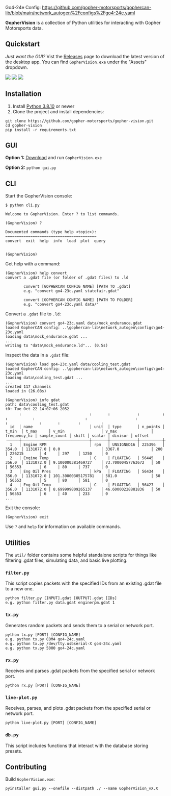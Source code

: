 Go4-24e Config: https://github.com/gopher-motorsports/gophercan-lib/blob/main/network_autogen%2Fconfigs%2Fgo4-24e.yaml

**GopherVision** is a collection of Python utilities for interacting with Gopher Motorsports data.

## Quickstart

_Just want the GUI?_ Vist the [Releases](https://github.com/gopher-motorsports/gopher-vision/releases) page to download the latest version of the desktop app. You can find `GopherVision.exe` under the "Assets" dropdown.

![](img/gcan.png)
![](img/parser.png)
![](img/telemetry.png)

## Installation

1. Install [Python 3.8.10](https://www.python.org/downloads/) or newer
2. Clone the project and install dependencies:
```
git clone https://github.com/gopher-motorsports/gopher-vision.git
cd gopher-vision
pip install -r requirements.txt
```

## GUI

**Option 1:** [Download](https://github.com/gopher-motorsports/gopher-vision/releases) and run `GopherVision.exe`

**Option 2:** `python gui.py`

## CLI

Start the GopherVision console:
```console
$ python cli.py

Welcome to GopherVision. Enter ? to list commands.

(GopherVision) ?

Documented commands (type help <topic>):
========================================
convert  exit  help  info  load  plot  query


(GopherVision)
```

Get help with a command:
```console
(GopherVision) help convert
convert a .gdat file (or folder of .gdat files) to .ld

        convert [GOPHERCAN CONFIG NAME] [PATH TO .gdat]
        e.g. "convert go4-23c.yaml statefair.gdat"

        convert [GOPHERCAN CONFIG NAME] [PATH TO FOLDER]
        e.g. "convert go4-23c.yaml data/"
```

Convert a `.gdat` file to `.ld`:
```console
(GopherVision) convert go4-23c.yaml data/mock_endurance.gdat
loaded GopherCAN config: ..\gophercan-lib\network_autogen\configs\go4-23c.yaml
loading data\mock_endurance.gdat ...
...
writing to "data\mock_endurance.ld"... (0.5s)
```

Inspect the data in a `.gdat` file:
```console
(GopherVision) load go4-23c.yaml data/cooling_test.gdat
loaded GopherCAN config: ..\gophercan-lib\network_autogen\configs\go4-23c.yaml
loading data\cooling_test.gdat ...
...
created 117 channels
loaded in (26.08s)

(GopherVision) info gdat
path: data\cooling_test.gdat
t0: Tue Oct 22 14:07:06 2052
      ╷                              ╷       ╷            ╷          ╷        ╷           ╷                      ╷                     ╷              ╷              ╷       ╷        ╷         ╷
  id  │ name                         │ unit  │ type       │ n_points │ t_min  │ t_max     │ v_min                │ v_max               │ frequency_hz │ sample_count │ shift │ scalar │ divisor │ offset  
╶─────┼──────────────────────────────┼───────┼────────────┼──────────┼────────┼───────────┼──────────────────────┼─────────────────────┼──────────────┼──────────────┼───────┼────────┼─────────┼────────╴
  1   │ Engine RPM                   │ rpm   │ UNSIGNED16 │ 225396   │ 354.0  │ 1131077.0 │ 0.0                  │ 3367.0              │ 200          │ 226215       │ 4     │ 297    │ 1250    │ 0
  2   │ Engine Temp                  │ C     │ FLOATING   │ 56445    │ 356.0  │ 1131072.0 │ 9.100000381469727    │ 73.70000457763672   │ 50           │ 56553        │ 6     │ 80     │ 737     │ 0
  3   │ Eng Oil Pres                 │ kPa   │ FLOATING   │ 56434    │ 356.0  │ 1131072.0 │ 101.30000305175781   │ 581.0               │ 50           │ 56553        │ 5     │ 80     │ 581     │ 0
  4   │ Eng Oil Temp                 │ C     │ FLOATING   │ 56427    │ 356.0  │ 1131072.0 │ 8.699999809265137    │ 46.60000228881836   │ 50           │ 56553        │ 6     │ 40     │ 233     │ 0
...
```

Exit the console:
```console
(GopherVision) exit
```

Use `?` and `help` for information on available commands.

## Utilities

The `util/` folder contains some helpful standalone scripts for things like filtering .gdat files, simulating data, and basic live plotting.

### `filter.py`

This script copies packets with the specified IDs from an existing .gdat file to a new one.
```
python filter.py [INPUT].gdat [OUTPUT].gdat [IDs]
e.g. python filter.py data.gdat enginerpm.gdat 1
```

### `tx.py`

Generates random packets and sends them to a serial or network port.
```
python tx.py [PORT] [CONFIG_NAME]
e.g. python tx.py COM4 go4-24c.yaml
e.g. python tx.py /dev/tty.usbserial-X go4-24c.yaml
e.g. python tx.py 5000 go4-24c.yaml
```

### `rx.py`

Receives and parses .gdat packets from the specified serial or network port.
```
python rx.py [PORT] [CONFIG_NAME]
```

### `live-plot.py`

Receives, parses, and plots .gdat packets from the specified serial or network port.
```
python live-plot.py [PORT] [CONFIG_NAME]
```


### `db.py`

This script includes functions that interact with the database storing presets.


## Contributing

Build `GopherVision.exe`:
```
pyinstaller gui.py --onefile --distpath ./ --name GopherVision_vX.X
```
